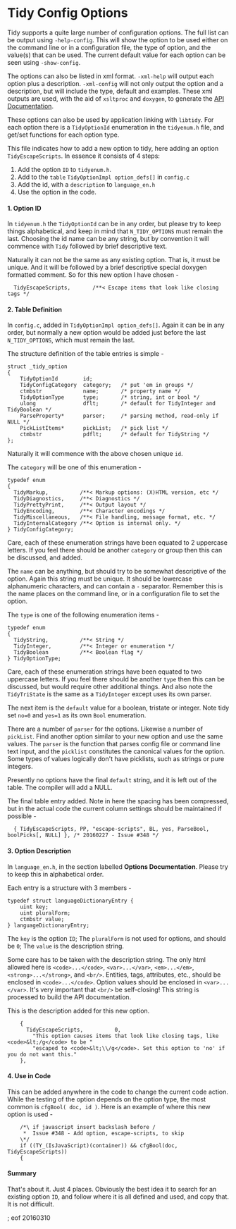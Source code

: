 # Tidy Config Options

Tidy supports a quite large number of configuration options. The full list can be output using `-help-config`. This will show the option to be used either on the command line or in a configuration file, the type of option, and the value(s) that can be used. The current default value for each option can be seen using `-show-config`.

The options can also be listed in xml format. `-xml-help` will output each option plus a description. `-xml-config` will not only output the option and a description, but will include the type, default and examples. These xml outputs are used, with the aid of `xsltproc` and `doxygen`, to generate the [API Documentation](http://api.html-tidy.org/).

These options can also be used by application linking with `libtidy`. For each option there is a `TidyOptionId` enumeration in the `tidyenum.h` file, and get/set functions for each option type.

This file indicates how to add a new option to tidy, here adding an option `TidyEscapeScripts`. In essence it consists of 4 steps:

 1. Add the option `ID` to `tidyenum.h`.
 2. Add to the `table` `TidyOptionImpl option_defs[]` in `config.c`
 3. Add the id, with a `description` to `language_en.h`
 4. Use the option in the code.
 
#### 1. Option ID

In `tidyenum.h` the `TidyOptionId` can be in any order, but please try to keep things alphabetical, and keep in mind that `N_TIDY_OPTIONS` must remain the last. Choosing the id name can be any string, but by convention it will commence with `Tidy` followed by brief descriptive text.

Naturally it can not be the same as any existing option. That is, it must be unique. And it will be followed by a brief descriptive special doxygen formatted comment. So for this new option I have chosen -

~~~
  TidyEscapeScripts,       /**< Escape items that look like closing tags */
~~~

#### 2. Table Definition

In `config.c`, added in `TidyOptionImpl option_defs[]`. Again it can be in any order, but normally a new option would be added just before the last `N_TIDY_OPTIONS`, which must remain the last.

The structure definition of the table entries is simple -

~~~
struct _tidy_option
{
    TidyOptionId        id;
    TidyConfigCategory  category;   /* put 'em in groups */
    ctmbstr             name;       /* property name */
    TidyOptionType      type;       /* string, int or bool */
    ulong               dflt;       /* default for TidyInteger and TidyBoolean */
    ParseProperty*      parser;     /* parsing method, read-only if NULL */
    PickListItems*      pickList;   /* pick list */
    ctmbstr             pdflt;      /* default for TidyString */
};
~~~

Naturally it will commence with the above chosen unique `id`.

The `category` will be one of this enumeration -

~~~
typedef enum
{
  TidyMarkup,          /**< Markup options: (X)HTML version, etc */
  TidyDiagnostics,     /**< Diagnostics */
  TidyPrettyPrint,     /**< Output layout */
  TidyEncoding,        /**< Character encodings */
  TidyMiscellaneous,   /**< File handling, message format, etc. */
  TidyInternalCategory /**< Option is internal only. */
} TidyConfigCategory;
~~~

Care, each of these enumeration strings have been equated to 2 uppercase letters. If you feel there should be another `category` or group then this can be discussed, and added.

The `name` can be anything, but should try to be somewhat descriptive of the option. Again this string must be unique. It should be lowercase alphanumeric characters, and can contain a `-` separator. Remember this is the name places on the command line, or in a configuration file to set the option.

The `type` is one of the following enumeration items -

~~~
typedef enum
{
  TidyString,          /**< String */
  TidyInteger,         /**< Integer or enumeration */
  TidyBoolean          /**< Boolean flag */
} TidyOptionType;
~~~

Care, each of these enumeration strings have been equated to two uppercase letters. If you feel there should be another `type` then this can be discussed, but would require other additional things. And also note the `TidyTriState` is the same as a `TidyInteger` except uses its own parser.

The next item is the `default` value for a boolean, tristate or integer. Note tidy set `no=0` and `yes=1` as its own `Bool` enumeration.

There are a number of `parser` for the options. Likewise a number of `pickList`. Find another option similar to your new option and use the same values. The `parser` is the function that parses config file or command line text input, and the `picklist` constitutes the canonical values for the option. Some types of values logically don't have picklists, such as strings or pure integers.

Presently no options have the final `default` string, and it is left out of the table. The compiler will add a NULL.

The final table entry added. Note in here the spacing has been compressed, but in the actual code the current column settings should be maintained if possible -

~~~
  { TidyEscapeScripts, PP, "escape-scripts", BL, yes, ParseBool, boolPicks[, NULL] }, /* 20160227 - Issue #348 */
~~~

#### 3. Option Description

In `language_en.h`, in the section labelled **Options Documentation**. Please try to keep this in alphabetical order.

Each entry is a structure with 3 members -
~~~
typedef struct languageDictionaryEntry {
    uint key;
    uint pluralForm;
    ctmbstr value;
} languageDictionaryEntry;
~~~

The `key` is the option `ID`; The `pluralForm` is not used for options, and should be `0`; The `value` is the description string.

Some care has to be taken with the description string. The only html allowed here is `<code>...</code>`, `<var>...</var>`, `<em>...</em>`, `<strong>...</strong>`, and `<br/>`. Entities, tags, attributes, etc., should be enclosed in `<code>...</code>`. Option values should be enclosed in `<var>...</var>`. It's very important that `<br/>` be self-closing! This string is processed to build the API documentation.

This is the description added for this new option.

~~~
    {
      TidyEscapeScripts,          0,
        "This option causes items that look like closing tags, like <code>&lt;/g</code> to be "
        "escaped to <code>&lt;\\/g</code>. Set this option to 'no' if you do not want this."
    },
~~~

#### 4. Use in Code

This can be added anywhere in the code to change the current code action. While the testing of the option depends on the option type, the most common is `cfgBool( doc, id )`. Here is an example of where this new option is used -

~~~
    /*\ if javascript insert backslash before / 
     *  Issue #348 - Add option, escape-scripts, to skip
    \*/
    if ((TY_(IsJavaScript)(container)) && cfgBool(doc, TidyEscapeScripts))
    {
~~~

#### Summary

That's about it. Just 4 places. Obviously the best idea it to search for an existing option `ID`, and follow where it is all defined and used, and copy that. It is not difficult.

; eof 20160310
